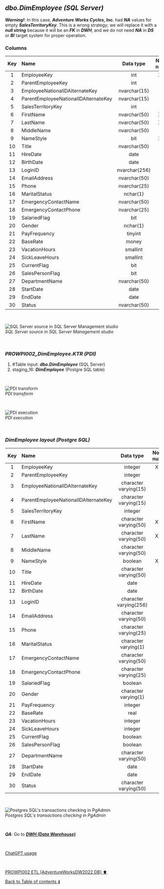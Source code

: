 ## **_dbo.DimEmployee (SQL Server)_**  

**_Warning!_**: In this case, **_Adventure Works Cycles, Inc._** had **_NA_** values for empty **_SalesTerritoryKey_**. This is a wrong strategy; we will replace it with a **_null string_** because it will be an **_FK_** in **_DWH_**, and we do not need **_NA_** in **_DS_** or **_BI_** target system for proper operation.

### Columns  

| Key	| Name                                 | Data type             | Not null | Attributes | References            | Description       | Metadata |
| :-: | :----------------------------------- | :-------------------: | :------: | :--------- | :-------------------- | :---------------- | :------- |
| 1   | EmployeeKey                          | int                   | X        | Identity   |                       | PK                | m029     |
| 2   | ParentEmployeeKey                    | int                   |          |            | dbo.DimEmployee       | FK                | m030     |
| 3   | EmployeeNationalIDAlternateKey       | nvarchar(15)          |          |            |                       |                   | m031     |
| 4   | ParentEmployeeNationalIDAlternateKey | nvarchar(15)          |          |            |                       |                   | m032     |
| 5   | SalesTerritoryKey                    | int                   |          |            | dbo.DimSalesTerritory | FK                | m033     |
| 6   | FirstName                            | nvarchar(50)          | X        |            |                       |                   | m034     |
| 7   | LastName                             | nvarchar(50)          | X        |            |                       |                   | m035     |
| 8   | MiddleName                           | nvarchar(50)          |          |            |                       |                   | m036     |
| 9   | NameStyle                            | bit                   | X        |            |                       |                   | m037     |
| 10  | Title                                | nvarchar(50)          |          |            |                       |                   | m038     |
| 11  | HireDate                             | date                  |          |            |                       |                   | m039     |
| 12  | BirthDate                            | date                  |          |            |                       |                   | m040     |
| 13  | LoginID                              | nvarchar(256)         |          |            |                       |                   | m041     |
| 14  | EmailAddress                         | nvarchar(50)          |          |            |                       |                   | m042     |
| 15  | Phone                                | nvarchar(25)          |          |            |                       |                   | m043     |
| 16  | MaritalStatus                        | nchar(1)              |          |            |                       |                   | m044     |
| 17  | EmergencyContactName                 | nvarchar(50)          |          |            |                       |                   | m045     |
| 18  | EmergencyContactPhone                | nvarchar(25)          |          |            |                       |                   | m046     |
| 19  | SalariedFlag                         | bit                   |          |            |                       |                   | m047     |
| 20  | Gender                               | nchar(1)              |          |            |                       |                   | m048     |
| 21  | PayFrequency                         | tinyint               |          |            |                       |                   | m049     |
| 22  | BaseRate                             | money                 |          |            |                       |                   | m050     |
| 23  | VacationHours                        | smallint              |          |            |                       |                   | m051     |
| 24  | SickLeaveHours                       | smallint              |          |            |                       |                   | m052     |
| 25  | CurrentFlag                          | bit                   |          |            |                       |                   | m053     |
| 26  | SalesPersonFlag                      | bit                   |          |            |                       |                   | m054     |
| 27  | DepartmentName                       | nvarchar(50)          |          |            |                       |                   | m055     |
| 28  | StartDate                            | date                  |          |            |                       |                   | m056     |
| 29  | EndDate                              | date                  |          |            |                       |                   | m057     |
| 30  | Status                               | nvarchar(50)          |          |            |                       |                   | m058     |

<p><br></p>  

![SQL Server source in SQL Server Management studio](https://i.imgur.com/OXdTbQt.png)  
_SQL Server source in SQL Server Management studio_  

<p><br></p>   

### **_PROWPI002\_DimEmployee.KTR (PDI)_**   
1. #Table input: **_dbo.DimEmployee_** (SQL Server)  
2. staging_16: **_DimEmployee_** (Postgre SQL table)
 
<p><br></p>  

![PDI transform](https://i.imgur.com/TBdZX5j.png)  
_PDI transform_  

<p><br></p>  

![PDI execution](https://i.imgur.com/WIP4TZJ.png)  
_PDI execution_ 

<p><br></p>  

### **_DimEmployee layout (Postgre SQL)_**  

| Key	| Name                                 | Data type             | Not null | Attributes | References            | Description       | Metadata |
| :-: | :----------------------------------- | :-------------------: | :------: | :--------- | :-------------------- | :---------------- | :------- |
| 1   | EmployeeKey                          | integer               | X        |            |                       | PK                | m029     |
| 2   | ParentEmployeeKey                    | integer               |          |            | DimEmployee           | FK                | m030     |
| 3   | EmployeeNationalIDAlternateKey       | character varying(15) |          |            |                       |                   | m031     |
| 4   | ParentEmployeeNationalIDAlternateKey | character varying(15) |          |            |                       |                   | m032     |
| 5   | SalesTerritoryKey                    | integer               |          |            | DimSalesTerritory     | FK                | m033     |
| 6   | FirstName                            | character varying(50) | X        |            |                       |                   | m034     |
| 7   | LastName                             | character varying(50) | X        |            |                       |                   | m035     |
| 8   | MiddleName                           | character varying(50) |          |            |                       |                   | m036     |
| 9   | NameStyle                            | boolean               | X        |            |                       |                   | m037     |
| 10  | Title                                | character varying(50) |          |            |                       |                   | m038     |
| 11  | HireDate                             | date                  |          |            |                       |                   | m039     |
| 12  | BirthDate                            | date                  |          |            |                       |                   | m040     |
| 13  | LoginID                              | character varying(256)|          |            |                       |                   | m041     |
| 14  | EmailAddress                         | character varying(50) |          |            |                       |                   | m042     |
| 15  | Phone                                | character varying(25) |          |            |                       |                   | m043     |
| 16  | MaritalStatus                        | character varying(1)  |          |            |                       |                   | m044     |
| 17  | EmergencyContactName                 | character varying(50) |          |            |                       |                   | m045     |
| 18  | EmergencyContactPhone                | character varying(25) |          |            |                       |                   | m046     |
| 19  | SalariedFlag                         | boolean               |          |            |                       |                   | m047     |
| 20  | Gender                               | character varying(1)  |          |            |                       |                   | m048     |
| 21  | PayFrequency                         | integer               |          |            |                       |                   | m049     |
| 22  | BaseRate                             | real                  |          |            |                       |                   | m050     |
| 23  | VacationHours                        | integer               |          |            |                       |                   | m051     |
| 24  | SickLeaveHours                       | integer               |          |            |                       |                   | m052     |
| 25  | CurrentFlag                          | boolean               |          |            |                       |                   | m053     |
| 26  | SalesPersonFlag                      | boolean               |          |            |                       |                   | m054     |
| 27  | DepartmentName                       | character varying(50) |          |            |                       |                   | m055     |
| 28  | StartDate                            | date                  |          |            |                       |                   | m056     |
| 29  | EndDate                              | date                  |          |            |                       |                   | m057     |
| 30  | Status                               | character varying(50) |          |            |                       |                   | m058     |

<p><br></p>  
 
![Postgres SQL's transactions checking in PgAdmin](https://i.imgur.com/3GM3vhj.png)  
_Postgres SQL's transactions checking in PgAdmin_  

<p><br></p> 

**_QA_**: Go to **_[DWH (Data Warehouse)](dwh.md)_**  

<p><br></p> 

[ChatGPT usage](../CHATGPT_USAGE.md)  

<p><br></p>

[PROWPI002 ETL (AdventureWorksDW2022 DB) :arrow_up:](prowpi002_etl_adventureworksdw2022_db.md)  

[Back to Table of contents :arrow_double_up:](../README.md)